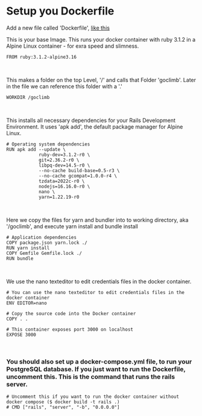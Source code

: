 # Setup you Dockerfile
Add a new file called 'Dockerfile', [like this](Dockerfile)

This is your base Image. This runs your docker container with ruby 3.1.2 in a Alpine Linux container - for exra speed and slimness.
```
FROM ruby:3.1.2-alpine3.16
```
<br>

This makes a folder on the top Level, '/' and calls that Folder 'goclimb'. Later in the file we can reference this folder with a '.'
```
WORKDIR /goclimb
```
<br>

This installs all necessary dependencies for your Rails Development Environment. It uses 'apk add', the default package manager for Alpine Linux.
```
# Operating system dependencies
RUN apk add --update \
            ruby-dev=3.1.2-r0 \
            git=2.36.2-r0 \
            libpq-dev=14.5-r0 \
            --no-cache build-base=0.5-r3 \
            --no-cache gcompat=1.0.0-r4 \
            tzdata=2022c-r0 \
            nodejs=16.16.0-r0 \
            nano \
            yarn=1.22.19-r0
```
<br>

Here we copy the files for yarn and bundler into to working directory, aka '/goclimb', and execute yarn install and bundle install
```
# Application dependencies
COPY package.json yarn.lock ./
RUN yarn install
COPY Gemfile Gemfile.lock ./
RUN bundle
```
<br>

We use the nano texteditor to edit credentials files in the docker container.
```
# You can use the nano texteditor to edit credentials files in the docker container
ENV EDITOR=nano
```

```
# Copy the source code into the Docker container
COPY . .

# This container exposes port 3000 on localhost
EXPOSE 3000
```
<br>

### You should also set up a docker-compose.yml file, to run your PostgreSQL database. If you just want to run the Dockerfile, uncomment this. This is the command that runs the rails server.
```
# Uncomment this if you want to run the docker container without docker compose ($ docker build -t rails .)
# CMD ["rails", "server", "-b", "0.0.0.0"]
```
